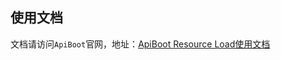 ## 使用文档
文档请访问`ApiBoot`官网，地址：<a href="http://apiboot.minbox.io/zh-cn/docs/api-boot-resource-load.html" target="_blank">ApiBoot Resource Load使用文档</a>
